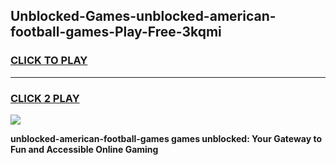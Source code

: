 
## Unblocked-Games-unblocked-american-football-games-Play-Free-3kqmi
<h3>
<a href="https://premium76.site?title=unblocked-american-football-games&ref=10A">CLICK TO PLAY</a></h3>
<hr>

<h3>
<a href="https://premium76.site?title=unblocked-american-football-games&ref=10A">CLICK 2 PLAY</a>
  
</h3>

<a href="https://premium76.site?title=unblocked-american-football-games&ref=10A"><img src="https://clearcache.store/games.png"></a>


**unblocked-american-football-games games unblocked: Your Gateway to Fun and Accessible Online Gaming**
